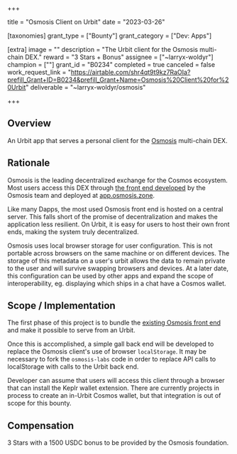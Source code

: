 +++

title = "Osmosis Client on Urbit"
date = "2023-03-26"

[taxonomies]
grant_type = ["Bounty"]
grant_category = ["Dev: Apps"]

[extra]
image = ""
description = "The Urbit client for the Osmosis multi-chain DEX."
reward = "3 Stars + Bonus"
assignee = ["~larryx-woldyr"]
champion = [""]
grant_id = "B0234"
completed = true
canceled = false
work_request_link = "https://airtable.com/shr4qt9t9kz7RaOIa?prefill_Grant+ID=B0234&prefill_Grant+Name=Osmosis%20Client%20for%20Urbit"
deliverable = "~larryx-woldyr/osmosis"

+++


## Overview

An Urbit app that serves a personal client for the [Osmosis](https://app.osmosis.zone) multi-chain DEX.

## Rationale

Osmosis is the leading decentralized exchange for the Cosmos ecosystem. Most users access this DEX through [the front end developed](https://github.com/osmosis-labs/osmosis-frontend) by the Osmosis team and deployed at [app.osmosis.zone](https://app.osmosis.zone).

Like many Dapps, the most used Osmosis front end is hosted on a central server. This falls short of the promise of decentralization and makes the application less resilient. On Urbit, it is easy for users to host their own front ends, making the system truly decentralized.

Osmosis uses local browser storage for user configuration. This is not portable across browsers on the same machine or on different devices. The storage of this metadata on a user's urbit allows the data to remain private to the user and will survive swapping browsers and devices. At a later date, this configuration can be used by other apps and expand the scope of interoperability, eg. displaying which ships in a chat have a Cosmos wallet.

## Scope / Implementation

The first phase of this project is to bundle the [existing Osmosis front end](https://github.com/osmosis-labs/osmosis-frontend) and make it possible to serve from an Urbit.

Once this is accomplished, a simple gall back end will be developed to replace the Osmosis client's use of browser `localStorage`. It may be necessary to fork the `osmosis-labs` code in order to replace API calls to localStorage with calls to the Urbit back end.

Developer can assume that users will access this client through a browser that can install the Keplr wallet extension. There are currently projects in process to create an in-Urbit Cosmos wallet, but that integration is out of scope for this bounty.

## Compensation

3 Stars with a 1500 USDC bonus to be provided by the Osmosis foundation.

